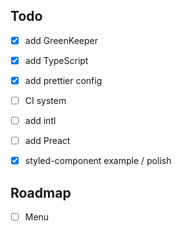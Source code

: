 
## Todo

- [x] add GreenKeeper
- [x] add TypeScript
- [x] add prettier config
- [ ] CI system
- [ ] add intl
- [ ] add Preact
- [x] styled-component example / polish 


## Roadmap

- [ ] Menu

